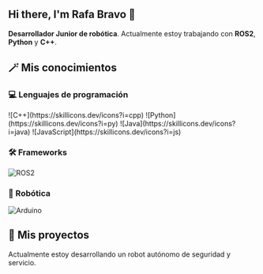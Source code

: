 ## Hi there, I'm Rafa Bravo 👋

**Desarrollador Junior de robótica**. Actualmente estoy trabajando con **ROS2**, **Python** y **C++**.

## 🪄 Mis conocimientos

### 💻 Lenguajes de programación
<div style={display: flex; justify-content: center; align-items: center}>
  ![C++](https://skillicons.dev/icons?i=cpp)
  ![Python](https://skillicons.dev/icons?i=py)
  ![Java](https://skillicons.dev/icons?i=java)
  ![JavaScript](https://skillicons.dev/icons?i=js)
</div>
  

### 🛠️ Frameworks

  ![ROS2](https://skillicons.dev/icons?i=ros)

### 🤖 Robótica

  ![Arduino](https://skillicons.dev/icons?i=arduino)

## 🔭 Mis proyectos

Actualmente estoy desarrollando un robot autónomo de seguridad y servicio.
<!--
**RafaBravv/RafaBravv** is a ✨ _special_ ✨ repository because its `README.md` (this file) appears on your GitHub profile.

Here are some ideas to get you started:

- 🔭 I’m currently working on ...
- 🌱 I’m currently learning ...
- 👯 I’m looking to collaborate on ...
- 🤔 I’m looking for help with ...
- 💬 Ask me about ...
- 📫 How to reach me: ...
- 😄 Pronouns: ...
- ⚡ Fun fact: ...
-->
